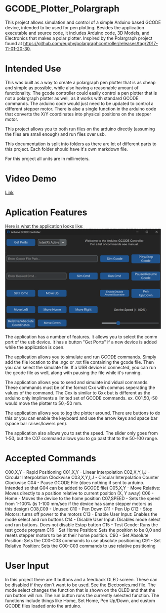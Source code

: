 # GCODE_Plotter_Polargraph
This project allows simulation and control of a simple Arduino based GCODE device, intended to be used for pen plotting. Besides the application executable and source code, it includes Arduino code, 3D Models, and Electronics that makes a polar plotter. Inspired by the Polargraph project found at https://github.com/euphy/polargraphcontroller/releases/tag/2017-11-01-20-30. 

# Intended Use
This was built as a way to create a polargraph pen plotter that is as cheap and simple as possible, while also having a reasonable amount of functionality. The gcode controller could easily control a pen plotter that is not a polargraph plotter as well, as it works with standard GCODE commands. The arduino code would just need to be updated to control a different stepper motor. There is alse a single function in the arduino code that converts the X/Y coordinates into physical positions on the stepper motor. 

This project allows you to both run files on the arduino directly (assuming the files are small enough) and run files over usb.

This documentation is split into folders as there are lot of different parts to this project. Each folder should have it's own markdown file.

For this project all units are in millimeters. 

# Video Demo
[Link](https://youtu.be/lAycF0MGN9o)

# Aplication Features
Here is what the application looks like:
![Application Image](ApplicationImage.png)

The application has a number of features. It allows you to select the comm port of the usb device. It has a button "Get Ports" if a new device is added while the application is open. 

The application allows you to simulate and run GCODE commands. Simply add the file location to the .ngc or .txt file containing the gcode file. Then you can select the simulate file. If a USB device is connected, you can run the gcode file as well, along with pausing the file while it's running.

The application allows you to send and simulate individual commands. These commands must be of the format Cxx with commas seperating the values of the command. The Cxx is similar to Gxx but is different as the arduino only impliments a limited set of GCODE commands. ex. C01,50,-50 would move the plotter to 50,-50 mm.

The application allows you to jog the plotter around. There are buttons to do this or you can enable the keyboard and use the arrow keys and space bar (space bar raises/lowers pen).

The application also allows you to set the speed. The slider only goes from 1-50, but the C07 command allows you to go past that to the 50-100 range.

# Accepted Commands
C00,X,Y - Rapid Positioning
C01,X,Y - Linear Interpolation
C02,X,Y,I,J - Circular Interpolation Clockwise
C03,X,Y,I,J - Circular Interpolation Counter Clockwise
C04 - Pause GCODE File (does nothing if sent to arduino. Intended so that G04 can be added to GCODE file)
C05,X,Y - Move Relative: Moves directly to a position relative to current position (X, Y away)
C06 - Home - Moves the device to the home position
C07,SPEED - Sets the speed from 1-100% (is 1-100 mm/sec if the device has same stepper motors as this design)
C08,C09 - Unused
C10 - Pen Down
C11 - Pen Up
C12 - Stop Motors: turns off power to the motors
C13 - Enable User Input: Enables the mode select and run buttons
C14 - Disable User Input: Disables mode select and run buttons. Does not disable Estop button
C15 - Test Gcode: Runs the test gcode program
C16 - Set Home Position: Sets the position to be 0,0 and resets stepper motors to be at their home position.
C90 - Set Absolute Position: Sets the C00-C03 commands to use absolute positioning
C91 - Set Relative Position: Sets the C00-C03 commands to use relative positioning

# User Input
In this project there are 3 buttons and a feedback OLED screen. These can be disabled if they don't want to be used. See the Electronics.md file. The mode select changes the function that is shown on the OLED and that the run button will run. The run button runs the currently selected function. The functions include things like Home, Set Home, Pen Up/Down, and custom GCODE files loaded onto the arduino.

